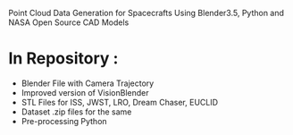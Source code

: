 Point Cloud Data Generation for Spacecrafts Using Blender3.5, Python and NASA Open Source CAD Models

# In Repository : 
- Blender File with Camera Trajectory
- Improved version of VisionBlender
- STL Files for ISS, JWST, LRO, Dream Chaser, EUCLID
- Dataset .zip files for the same
- Pre-processing Python 
